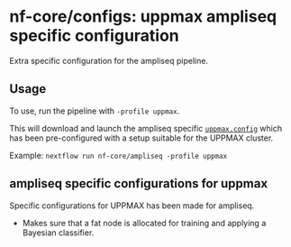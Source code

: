 # nf-core/configs: uppmax ampliseq specific configuration

Extra specific configuration for the ampliseq pipeline.

## Usage

To use, run the pipeline with `-profile uppmax`.

This will download and launch the ampliseq specific [`uppmax.config`](../../../conf/pipeline/ampliseq/uppmax.config) which has been pre-configured with a setup suitable for the UPPMAX cluster.

Example: `nextflow run nf-core/ampliseq -profile uppmax`

## ampliseq specific configurations for uppmax

Specific configurations for UPPMAX has been made for ampliseq.

* Makes sure that a fat node is allocated for training and applying a Bayesian classifier.

